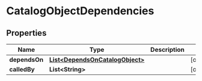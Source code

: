 

# CatalogObjectDependencies


## Properties

| Name | Type | Description | Notes |
|------------ | ------------- | ------------- | -------------|
|**dependsOn** | [**List&lt;DependsOnCatalogObject&gt;**](DependsOnCatalogObject.md) |  |  [optional] |
|**calledBy** | **List&lt;String&gt;** |  |  [optional] |



